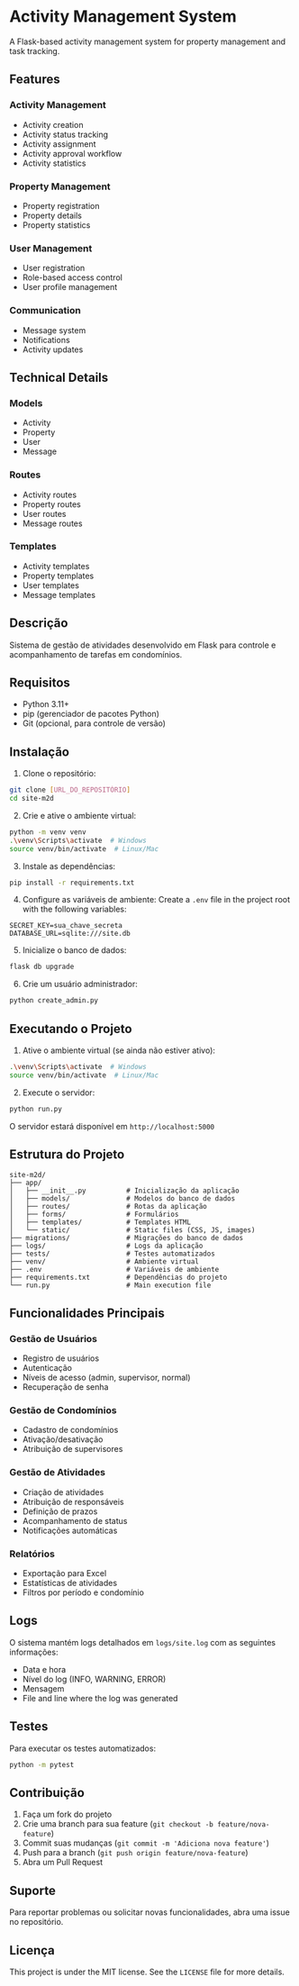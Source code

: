 # Activity Management System

A Flask-based activity management system for property management and task tracking.

## Features

### Activity Management
- Activity creation
- Activity status tracking
- Activity assignment
- Activity approval workflow
- Activity statistics

### Property Management
- Property registration
- Property details
- Property statistics

### User Management
- User registration
- Role-based access control
- User profile management

### Communication
- Message system
- Notifications
- Activity updates

## Technical Details

### Models
- Activity
- Property
- User
- Message

### Routes
- Activity routes
- Property routes
- User routes
- Message routes

### Templates
- Activity templates
- Property templates
- User templates
- Message templates

## Descrição
Sistema de gestão de atividades desenvolvido em Flask para controle e acompanhamento de tarefas em condomínios.

## Requisitos
- Python 3.11+
- pip (gerenciador de pacotes Python)
- Git (opcional, para controle de versão)

## Instalação

1. Clone o repositório:
```bash
git clone [URL_DO_REPOSITÓRIO]
cd site-m2d
```

2. Crie e ative o ambiente virtual:
```bash
python -m venv venv
.\venv\Scripts\activate  # Windows
source venv/bin/activate  # Linux/Mac
```

3. Instale as dependências:
```bash
pip install -r requirements.txt
```

4. Configure as variáveis de ambiente:
Create a `.env` file in the project root with the following variables:
```env
SECRET_KEY=sua_chave_secreta
DATABASE_URL=sqlite:///site.db
```

5. Inicialize o banco de dados:
```bash
flask db upgrade
```

6. Crie um usuário administrador:
```bash
python create_admin.py
```

## Executando o Projeto

1. Ative o ambiente virtual (se ainda não estiver ativo):
```bash
.\venv\Scripts\activate  # Windows
source venv/bin/activate  # Linux/Mac
```

2. Execute o servidor:
```bash
python run.py
```

O servidor estará disponível em `http://localhost:5000`

## Estrutura do Projeto

```
site-m2d/
├── app/
│   ├── __init__.py          # Inicialização da aplicação
│   ├── models/              # Modelos do banco de dados
│   ├── routes/              # Rotas da aplicação
│   ├── forms/               # Formulários
│   ├── templates/           # Templates HTML
│   └── static/              # Static files (CSS, JS, images)
├── migrations/              # Migrações do banco de dados
├── logs/                    # Logs da aplicação
├── tests/                   # Testes automatizados
├── venv/                    # Ambiente virtual
├── .env                     # Variáveis de ambiente
├── requirements.txt         # Dependências do projeto
└── run.py                   # Main execution file
```

## Funcionalidades Principais

### Gestão de Usuários
- Registro de usuários
- Autenticação
- Níveis de acesso (admin, supervisor, normal)
- Recuperação de senha

### Gestão de Condomínios
- Cadastro de condomínios
- Ativação/desativação
- Atribuição de supervisores

### Gestão de Atividades
- Criação de atividades
- Atribuição de responsáveis
- Definição de prazos
- Acompanhamento de status
- Notificações automáticas

### Relatórios
- Exportação para Excel
- Estatísticas de atividades
- Filtros por período e condomínio

## Logs

O sistema mantém logs detalhados em `logs/site.log` com as seguintes informações:
- Data e hora
- Nível do log (INFO, WARNING, ERROR)
- Mensagem
- File and line where the log was generated

## Testes

Para executar os testes automatizados:
```bash
python -m pytest
```

## Contribuição

1. Faça um fork do projeto
2. Crie uma branch para sua feature (`git checkout -b feature/nova-feature`)
3. Commit suas mudanças (`git commit -m 'Adiciona nova feature'`)
4. Push para a branch (`git push origin feature/nova-feature`)
5. Abra um Pull Request

## Suporte

Para reportar problemas ou solicitar novas funcionalidades, abra uma issue no repositório.

## Licença

This project is under the MIT license. See the `LICENSE` file for more details. 